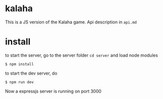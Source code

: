 # kalaha
This is a JS version of the Kalaha game.
Api description in `api.md`

# install

to start the server, go to the server folder `cd server` and load node modules

```
$ npm install
```

to start the dev server, do 

```
$ npm run dev
```

Now a expressjs server is running on port 3000